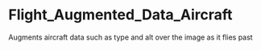 # Flight_Augmented_Data_Aircraft
Augments aircraft data such as type and alt over the image as it flies past
